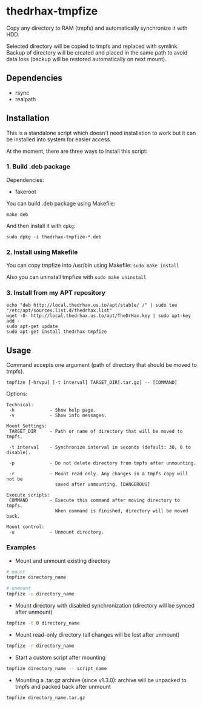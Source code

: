 # thedrhax-tmpfize
Copy any directory to RAM (tmpfs) and automatically synchronize it with HDD.

Selected directory will be copied to tmpfs and replaced with symlink. Backup of directory will be created and placed in the same path to avoid data loss (backup will be restored automatically on next mount).

## Dependencies
* rsync
* realpath

## Installation
This is a standalone script which doesn't need installation to work but it can be installed into system for easier access.

At the moment, there are three ways to install this script:

### 1. Build .deb package
Dependencies:
* fakeroot

You can build .deb package using Makefile:
```
make deb
```
And then install it with ```dpkg```:
```
sudo dpkg -i thedrhax-tmpfize-*.deb
```

### 2. Install using Makefile
You can copy tmpfize into /usr/bin using Makefile:
```sudo make install```

Also you can uninstall tmpfize with ```sudo make uninstall```

### 3. Install from my APT repository
```
echo "deb http://local.thedrhax.us.to/apt/stable/ /" | sudo tee "/etc/apt/sources.list.d/thedrhax.list"
wget -O- http://local.thedrhax.us.to/apt/TheDrHax.key | sudo apt-key add -
sudo apt-get update
sudo apt-get install thedrhax-tmpfize
```

## Usage
Command accepts one argument (path of directory that should be moved to tmpfs).

```
tmpfize [-hrvpu] [-t interval] TARGET_DIR[.tar.gz] -- [COMMAND]
```

Options:

```
Technical:
 -h		        - Show help page.
 -v		        - Show info messages.

Mount Settings:
 TARGET_DIR	    - Path or name of directory that will be moved to tmpfs.

 -t interval	- Synchronize interval in seconds (default: 30, 0 to disable).
		  
 -p       		- Do not delete directory from tmpfs after unmounting.
		  
 -r		        - Mount read only. Any changes in a tmpfs copy will not be
		          saved after unmounting. [DANGEROUS]

Execute scripts:
 COMMAND	    - Execute this command after moving directory to tmpfs.
	              When command is finished, directory will be moved back.

Mount control:
 -u		        - Unmount directory.
```

### Examples

* Mount and unmount existing directory
```bash
# mount
tmpfize directory_name

# unmount
tmpfize -u directory_name
```

* Mount directory with disabled synchronization (directory will be synced after unmount)

```bash
tmpfize -t 0 directory_name
```

* Mount read-only directory (all changes will be lost after unmount)
```bash
tmpfize -r directory_name
```

* Start a custom script after mounting
```bash
tmpfize directory_name -- script_name
```

* Mounting a .tar.gz archive (since v1.3.0): archive will be unpacked to tmpfs and packed back after unmount
```bash
tmpfize directory_name.tar.gz
```
